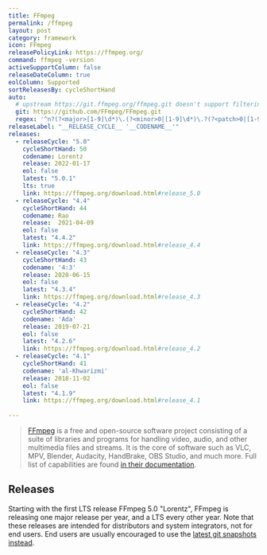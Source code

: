 ```yaml
---
title: FFmpeg
permalink: /ffmpeg
layout: post
category: framework
icon: FFmpeg
releasePolicyLink: https://ffmpeg.org/
command: ffmpeg -version
activeSupportColumn: false
releaseDateColumn: true
eolColumn: Supported
sortReleasesBy: cycleShortHand
auto:
  # upstream https://git.ffmpeg.org/ffmpeg.git doesn't support filtering
  git: https://github.com/FFmpeg/FFmpeg.git
  regex: '^n?(?<major>[1-9]\d*)\.(?<minor>0|[1-9]\d*)\.?(?<patch>0|[1-9]\d*)?$'
releaseLabel: "__RELEASE_CYCLE__ '__CODENAME__'"
releases:
  - releaseCycle: "5.0"
    cycleShortHand: 50
    codename: Lorentz
    release: 2022-01-17
    eol: false
    latest: "5.0.1"
    lts: true
    link: https://ffmpeg.org/download.html#release_5.0
  - releaseCycle: "4.4"
    cycleShortHand: 44
    codename: Rao
    release:  2021-04-09
    eol: false
    latest: "4.4.2"
    link: https://ffmpeg.org/download.html#release_4.4
  - releaseCycle: "4.3"
    cycleShortHand: 43
    codename: '4:3'
    release: 2020-06-15
    eol: false
    latest: "4.3.4"
    link: https://ffmpeg.org/download.html#release_4.3
  - releaseCycle: "4.2"
    cycleShortHand: 42
    codename: 'Ada'
    release: 2019-07-21
    eol: false
    latest: "4.2.6"
    link: https://ffmpeg.org/download.html#release_4.2
  - releaseCycle: "4.1"
    cycleShortHand: 41
    codename: 'al-Khwarizmi'
    release: 2018-11-02
    eol: false
    latest: "4.1.9"
    link: https://ffmpeg.org/download.html#release_4.1
  
---
```


> [FFmpeg](https://ffmpeg.org/) is a free and open-source software project consisting of a suite of libraries and programs for handling video, audio, and other multimedia files and streams. It is the core of software such as VLC, MPV, Blender, Audacity, HandBrake, OBS Studio, and much more. Full list of capabilities are found [in their documentation](https://ffmpeg.org/ffmpeg.html).


## Releases

Starting with the first LTS release FFmpeg 5.0 "Lorentz", FFmpeg is releasing one major release per year, and a LTS every other year.  Note that these releases are intended for distributors and system integrators, not for end users. End users are usually encouraged to use the [latest git snapshots instead](https://ffmpeg.org/download.html). 
